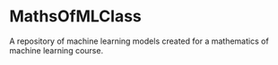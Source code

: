 # MathsOfMLClass
A repository of machine learning models created for a mathematics of machine learning course.
